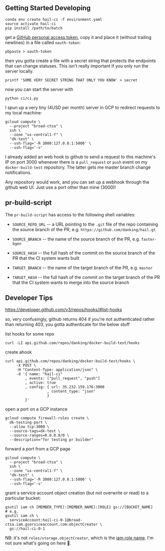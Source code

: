 Getting Started Developing
---
```
conda env create hail-ci -f environment.yaml
source activate hail-ci
pip install /path/to/batch
```

get a [GitHub personal access token](https://github.com/settings/tokens), copy
it and place it (without trailing newlines) in a file called `oauth-token`:

```
pbpaste > oauth-token
```

then you gotta create a file with a secret string that protects the endpoints
that can change statuses. This isn't really important if you only run the server
locally.

```
printf 'SOME VERY SECRET STRING THAT ONLY YOU KNOW' > secret
```

now you can start the server with

```
python ci/ci.py
```

I spun up a very tiny (4USD per month) server in GCP to redirect requests to my
local machine:

```
gcloud compute \
  --project "broad-ctsa" \
  ssh \
  --zone "us-central1-f" \
  "dk-test" \
  --ssh-flag='-R 3000:127.0.0.1:5000' \
  --ssh-flag='-v'
```

I already added an web hook to github to send a request to this machine's IP on
port 3000 whenever there is a `pull_request` or `push` event on my
`docker-build-test` repository. The latter gets me master branch change
notifications.

Any repository would work, and you can set up a webhook through the github web
UI. Just use a port other than mine (3000)!

pr-build-script
---
The `pr-build-script` has access to the following shell variables:

 - `SOURCE_REPO_URL` -- a URL pointing to the `.git` file of the repo containing
   the source branch of the PR, e.g. `https://github.com/danking/hail.gt`

 - `SOURCE_BRANCH` -- the name of the source branch of the PR,
   e.g. `faster-bgen`

 - `SOURCE_HASH` -- the full hash of the commit on the source branch of the PR
   that the CI system wants built

 - `TARGET_BRANCH` -- the name of the target branch of the PR, e.g. `master`

 - `TARGET_HASH` -- the full hash of the commit on the target branch of the PR
   that the CI system wants to merge into the source branch

Developer Tips
---

https://developer.github.com/v3/repos/hooks/#list-hooks

so, very confusingly, github returns 404 if you're not authenticated rather than
returning 403, you gotta authenticate for the below stuff

list hooks for some repo
```
curl -LI api.github.com/repos/danking/docker-build-test/hooks
```

create ahook
```
curl api.github.com/repos/danking/docker-build-test/hooks \
     -X POST \
     -H "Content-Type: application/json" \
     -d '{ name: "hail-ci"
         , events: ["pull_request", "push"]
         , active: true
         , config: { url: 35.232.159.176:3000
                   , content_type: "json"
                   }
         }'
```


open a port on a GCP instance
```
gcloud compute firewall-rules create \
  dk-testing-port \
  --allow tcp:3000 \
  --source-tags=dk-test \
  --source-ranges=0.0.0.0/0 \
  --description="for testing pr builder"
```


forward a port from a GCP page
```
gcloud compute \
  --project "broad-ctsa" \
  ssh \
  --zone "us-central1-f" \
  "dk-test" \
  --ssh-flag='-R 3000:127.0.0.1:5000' \
  --ssh-flag='-v'
```

grant a service account object creation (but not overwrite or read) to a
particular bucket:

```
gsutil iam ch [MEMBER_TYPE]:[MEMBER_NAME]:[ROLE] gs://[BUCKET_NAME]
# e.g.
gsutil iam ch \
  serviceAccount:hail-ci-0-1@broad-ctsa.iam.gserviceaccount.com:objectCreator \
  gs://hail-ci-0-1
```

NB: it's not `roles/storage.objectCreator`, which is the [iam role
name](https://cloud.google.com/storage/docs/access-control/iam-roles). I'm not
sure what's going on here :shrug:.
